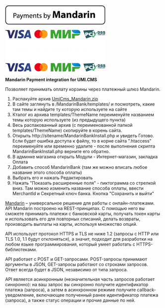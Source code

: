 ![Mandarin.io](../assets/images/Payments_by_color.png#gh-light-mode-only)
![Mandarin.io](../assets/images/Payments_by_color_bl.png#gh-dark-mode-only)

<b>Mandarin Payment integration for UMI.CMS</b>

Позволяет принимать оплату корзины через платежный шлюз Mandarin.

1. Распакуйте архив [UmiCms_Mandarin.zip](https://github.com/mksnmx/mandarin-cms/raw/main/UMI.CMS/UmiCms_Mandarin.zip)
2. В сайте заглянуть в /MandarinBank/templates/ и посмотреть, какие там темы и найдите ту которую используете на сайте
3. Кталог из архива templates/ThemeName переименуйте названием темы которую используете (из предыдущего пункта)
4. Весь распакованный архив (с переименованной папкой templates/ThemeName) скопируйте в корень сайта.
5. Открыть http://sitename/MandarinBankInstall.php и увидеть Готово. Если будет ошибка доступа к файлу, то в корне сайта ".htaccess" переименуйте или временно удалите - после выполнения скрипта MandarinBankInstall.php верните его обратно.
6. В админке магазина открыть Модули - Интернет-магазин, закладка Оплата
7. Добавить способ MandarinBank (там же можно вписать любое название этого способа оплаты)
8. Выбрать его и нажать Редактировать
9. Нажать "Показать расширенные поля" - пиктограмма со стрелкой вниз. Там можно изменить название способа оплаты, ввести MerchantId и Секретный ключ банка.
Кнопка "Сохранить и выйти"

[Mandarin](https://mandarin.io) – универсальное решение для работы с онлайн-платежами. API Mandarin построено на REST-принципах. С помощью него вы сможете принимать платежи с банковской карты, получать токен карты и использовать его для повторных списаний, делать возвраты, производить выплаты на карты, используя множество опций.

API использует протокол HTTPS и TLS не ниже 1.2 (запросы с HTTP или TLS 1.0, 1.1 будут отклоняться), а значит, подходит для разработки на любом языке программирования, который умеет работать с HTTPS-библиотеками.

API работает с POST и GET-запросами. POST-запросы принимают аргументы в JSON, GET-запросы работают со строками запросов. Ответ всегда будет в JSON, независимо от типа запроса.

API является асинхронным (незначительная часть запросов работает синхронно): на ваш запрос вы синхронно получите идентификатор платежа (запроса), а затем в асинхронном режиме получите callback-уведомление, включающее полученный ранее идентификатор платежа (запроса), а также статус операции и прочие данные по ней.
